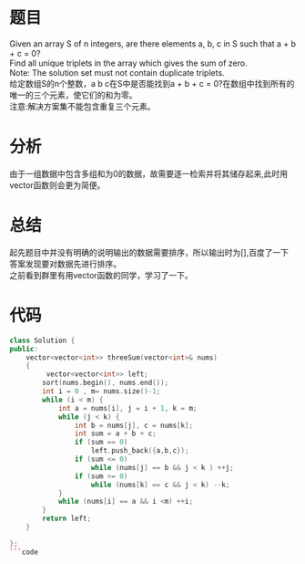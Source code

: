 # 题目
Given an array S of n integers, are there elements a, b, c in S such that a + b + c = 0?\
Find all unique triplets in the array which gives the sum of zero.\
Note: The solution set must not contain duplicate triplets.\
给定数组S的n个整数，a b c在S中是否能找到a + b + c = 0?在数组中找到所有的唯一的三个元素，使它们的和为零。\
注意:解决方案集不能包含重复三个元素。
# 分析
由于一组数据中包含多组和为0的数据，故需要逐一检索并将其储存起来,此时用vector函数则会更为简便。
# 总结
起先题目中并没有明确的说明输出的数据需要排序，所以输出时为[],百度了一下答案发现要对数据先进行排序。\
之前看到群里有用vector函数的同学，学习了一下。
# 代码
```cpp
class Solution {
public:
    vector<vector<int>> threeSum(vector<int>& nums)
    {
         vector<vector<int>> left; 
        sort(nums.begin(), nums.end());
        int i = 0 , m= nums.size()-1;
        while (i < m) {
            int a = nums[i], j = i + 1, k = m;
            while (j < k) {
                int b = nums[j], c = nums[k];
                int sum = a + b + c;
                if (sum == 0) 
                    left.push_back({a,b,c});
                if (sum <= 0)  
                    while (nums[j] == b && j < k ) ++j;
                if (sum >= 0)
                    while (nums[k] == c && j < k) --k;
            }
            while (nums[i] == a && i <m) ++i;
        }
        return left;        
    }

};
```code

